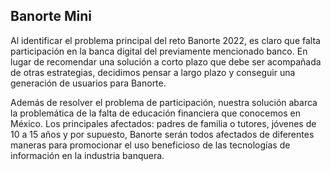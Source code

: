 ## Banorte Mini

Al identificar el problema principal del reto Banorte 2022, es claro que falta participación en la banca digital del previamente mencionado banco. En lugar de recomendar una solución a corto plazo que debe ser acompañada de otras estrategias, decidimos pensar a largo plazo y conseguir una generación de usuarios para Banorte. 

Además de resolver el problema de participación, nuestra solución abarca la problemática de la falta de educación financiera que conocemos en México. Los principales afectados: padres de familia o tutores, jóvenes de 10 a 15 años y por supuesto, Banorte serán todos afectados de diferentes maneras para promocionar el uso beneficioso de las tecnologías de información en la industria banquera.
